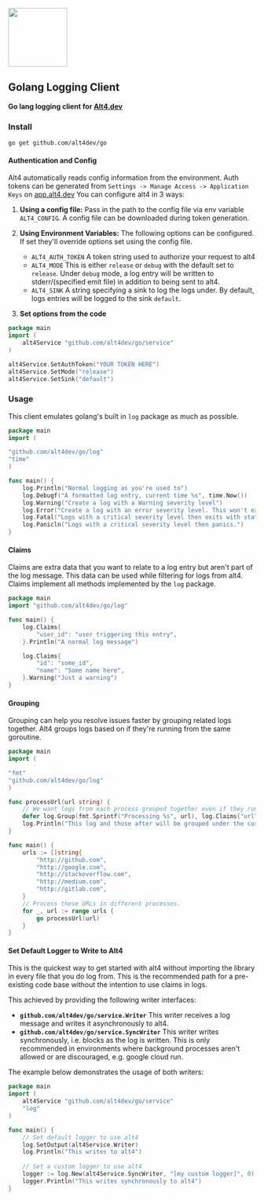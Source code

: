 <a href="https://alt4.dev"><img src="https://alt4.dev/banner.svg" alt="" height="120"></a>

## Golang Logging Client

**Go lang logging client for <a href="https://alt4.dev">Alt4.dev</a>**

### Install
```shell script
go get github.com/alt4dev/go
```


#### Authentication and Config
Alt4 automatically reads config information from the environment. Auth tokens can be generated from `Settings -> Manage Access -> Application Keys` on <a target="_blank" href="https://app.alt4.dev">app.alt4.dev</a>
 You can configure alt4 in 3 ways:
1. **Using a config file:** Pass in the path to the config file via env variable `ALT4_CONFIG`. A config file can be downloaded during token generation.

2. **Using Environment Variables:** The following options can be configured. If set they'll override options set using the config file.
    - `ALT4_AUTH_TOKEN` A token string used to authorize your request to alt4
    - `ALT4_MODE` This is either `release` or `debug` with the default set to `release`. Under `debug` mode, a log entry will be written to stderr/(specified emit file) in addition to being sent to alt4.
    - `ALT4_SINK` A string specifying a sink to log the logs under. By default, logs entries will be logged to the sink `default`.
3. **Set options from the code**
```go
package main
import (
    alt4Service "github.com/alt4dev/go/service"
)

alt4Service.SetAuthToken("YOUR TOKEN HERE")
alt4Service.SetMode("release")
alt4Service.SetSink("default")
```

### Usage
This client emulates golang's built in `log` package as much as possible.
```go
package main
import (

"github.com/alt4dev/go/log"
"time"
)

func main() {
    log.Println("Normal logging as you're used to")
    log.Debugf("A formatted log entry, current time %s", time.Now())
    log.Warning("Create a log with a Warning severity level")
    log.Error("Create a log with an error severity level. This won't exit after.")
    log.Fatal("Logs with a critical severity level then exits with status 1.")
    log.Panicln("Logs with a critical severity level then panics.")
}
```

#### Claims
Claims are extra data that you want to relate to a log entry but aren't part of the log message.
This data can be used while filtering for logs from alt4. Claims implement all methods implemented by the `log` package.
```go
package main
import "github.com/alt4dev/go/log"

func main() {
    log.Claims{
        "user_id": "user triggering this entry",
    }.Println("A normal log message")

    log.Claims{
        "id": "some_id",
        "name": "Some name here",
    }.Warning("Just a warning")
}
```

#### Grouping
Grouping can help you resolve issues faster by grouping related logs together.
Alt4 groups logs based on if they're running from the same goroutine.
```go
package main
import (

"fmt"
"github.com/alt4dev/go/log"
)

func processUrl(url string) {
    // We want logs from each process grouped together even if they run in parallel
    defer log.Group(fmt.Sprintf("Processing %s", url), log.Claims{"url": url}).Close()
    log.Println("This log and those after will be grouped under the current routine")
}

func main() {
    urls := []string{
        "http://github.com",
        "http://google.com",
        "http://stackoverflow.com",
        "http://medium.com",
        "http://gitlab.com",
    }
    // Process these URLs in different processes.
    for _, url := range urls {
        go processUrl(url)
    }
}
```

#### Set Default Logger to Write to Alt4
This is the quickest way to get started with alt4 without importing the library in every file that you do log from.
This is the recommended path for a pre-existing code base without the intention to use claims in logs.

This achieved by providing the following writer interfaces:
- **`github.com/alt4dev/go/service.Writer`** This writer receives a log message and writes it asynchronously to alt4.
- **`github.com/alt4dev/go/service.SyncWriter`** This writer writes synchronously, i.e. blocks as the log is written.
This is only recommended in environments where background processes aren't allowed or are discouraged, e.g. google cloud run.

The example below demonstrates the usage of both writers:
```go
package main
import (
    alt4Service "github.com/alt4dev/go/service"
    "log"
)

func main() {
    // Set default logger to use alt4
    log.SetOutput(alt4Service.Writer)
    log.Println("This writes to alt4")
    
    // Set a custom logger to use alt4
    logger := log.New(alt4Service.SyncWriter, "[my custom logger]", 0)
    logger.Println("This writes synchronously to alt4")
}
```

